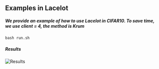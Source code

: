 ## Examples in Lacelot

##### We provide an example of how to use Lacelot in CIFAR10.  To save time, we use client = 4, the method is Krum
`bash run.sh`

##### Results
![Results](https://github.com/siyang-jiang/Lancelot-Dev/blob/main/lancelot-main-GPU/result.png)
